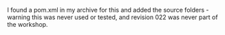I found a pom.xml in my archive for this and added the source folders - warning this was never used or tested, and revision 022 was never part of the workshop.
